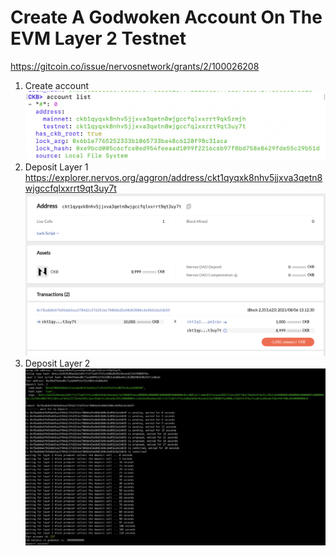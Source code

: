 # Create A Godwoken Account On The EVM Layer 2 Testnet

https://gitcoin.co/issue/nervosnetwork/grants/2/100026208


1. Create account ![](./account.png)
2. Deposit Layer 1 https://explorer.nervos.org/aggron/address/ckt1qyqxk8nhv5jjxva3qetn8wjgccfqlxxrrt9qt3uy7t ![](./funded.png)
3. Deposit Layer 2 ![](./layer2-funded.png)






